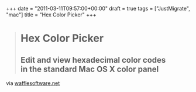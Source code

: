 +++
date = "2011-03-11T09:57:00+00:00"
draft = true
tags = ["JustMigrate", "mac"]
title = "Hex Color Picker"
+++
<div class="posterous_bookmarklet_entry">
      <blockquote class="posterous_long_quote"><h1>Hex Color Picker</h1><h2>Edit and view hexadecimal color codes<br />in the standard Mac OS X color panel</h2></blockquote>

<div class="posterous_quote_citation">via <a href="http://wafflesoftware.net/hexpicker/">wafflesoftware.net</a></div>
    <p></p></div>